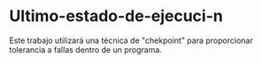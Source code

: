 # Ultimo-estado-de-ejecuci-n
Este trabajo utilizará una técnica de "chekpoint" para proporcionar tolerancia a fallas dentro de un programa. 
